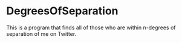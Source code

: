 # DegreesOfSeparation
This is a program that finds all of those who are within n-degrees of separation of me on Twitter.
